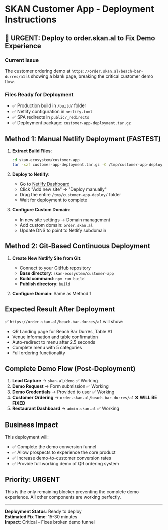 # SKAN Customer App - Deployment Instructions

## 🚨 URGENT: Deploy to order.skan.al to Fix Demo Experience

### Current Issue
The customer ordering demo at `https://order.skan.al/beach-bar-durres/a1` is showing a blank page, breaking the critical customer demo flow.

### Files Ready for Deployment
- ✅ Production build in `/build/` folder
- ✅ Netlify configuration in `netlify.toml`
- ✅ SPA redirects in `public/_redirects`
- ✅ Deployment package: `customer-app-deployment.tar.gz`

## Method 1: Manual Netlify Deployment (FASTEST)

1. **Extract Build Files**:
   ```bash
   cd skan-ecosystem/customer-app
   tar -xzf customer-app-deployment.tar.gz -C /tmp/customer-app-deploy
   ```

2. **Deploy to Netlify**:
   - Go to [Netlify Dashboard](https://app.netlify.com)
   - Click "Add new site" → "Deploy manually"
   - Drag the entire `/tmp/customer-app-deploy/` folder
   - Wait for deployment to complete

3. **Configure Custom Domain**:
   - In new site settings → Domain management
   - Add custom domain: `order.skan.al`
   - Update DNS to point to Netlify subdomain

## Method 2: Git-Based Continuous Deployment

1. **Create New Netlify Site from Git**:
   - Connect to your GitHub repository
   - **Base directory**: `skan-ecosystem/customer-app`
   - **Build command**: `npm run build`
   - **Publish directory**: `build`

2. **Configure Domain**: Same as Method 1

## Expected Result After Deployment

✅ `https://order.skan.al/beach-bar-durres/a1` will show:
- QR Landing page for Beach Bar Durrës, Table A1
- Venue information and table confirmation
- Auto-redirect to menu after 2.5 seconds
- Complete menu with 5 categories
- Full ordering functionality

## Complete Demo Flow (Post-Deployment)

1. **Lead Capture** → `skan.al/demo` ✅ Working
2. **Demo Request** → Form submission ✅ Working  
3. **Demo Credentials** → Provided to user ✅ Working
4. **Customer Ordering** → `order.skan.al/beach-bar-durres/a1` ❌ **WILL BE FIXED**
5. **Restaurant Dashboard** → `admin.skan.al` ✅ Working

## Business Impact

This deployment will:
- ✅ Complete the demo conversion funnel
- ✅ Allow prospects to experience the core product
- ✅ Increase demo-to-customer conversion rates
- ✅ Provide full working demo of QR ordering system

## Priority: URGENT

This is the only remaining blocker preventing the complete demo experience. All other components are working perfectly.

---

**Deployment Status**: Ready to deploy  
**Estimated Fix Time**: 15-30 minutes  
**Impact**: Critical - Fixes broken demo funnel